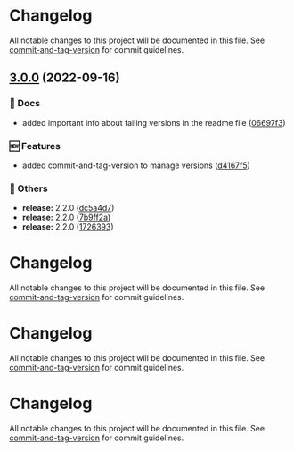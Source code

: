 # Changelog

All notable changes to this project will be documented in this file. See [commit-and-tag-version](https://github.com/absolute-version/commit-and-tag-version) for commit guidelines.

## [3.0.0](https://github.com/guidesmiths/systemic-redis/compare/v2.2.0...v3.0.0) (2022-09-16)


### 📝 Docs

* added important info about failing versions in the readme file ([06697f3](https://github.com/guidesmiths/systemic-redis/commit/06697f3a75284a89b12632d010246b28b346ff1e))


### 🆕 Features

* added commit-and-tag-version to manage versions ([d4167f5](https://github.com/guidesmiths/systemic-redis/commit/d4167f532277a8fc9e861f1bea975375405bbd28))


### 🔧 Others

* **release:** 2.2.0 ([dc5a4d7](https://github.com/guidesmiths/systemic-redis/commit/dc5a4d7c6952028579368d0bad0494e547d86e22))
* **release:** 2.2.0 ([7b9ff2a](https://github.com/guidesmiths/systemic-redis/commit/7b9ff2aa53ba98f9bc0c3046492d9eca1512b641))
* **release:** 2.2.0 ([1726393](https://github.com/guidesmiths/systemic-redis/commit/1726393a0200d3fa62be1c545129af6e99b8de01))

# Changelog

All notable changes to this project will be documented in this file. See [commit-and-tag-version](https://github.com/absolute-version/commit-and-tag-version) for commit guidelines.

# Changelog

All notable changes to this project will be documented in this file. See [commit-and-tag-version](https://github.com/absolute-version/commit-and-tag-version) for commit guidelines.

# Changelog

All notable changes to this project will be documented in this file. See [commit-and-tag-version](https://github.com/absolute-version/commit-and-tag-version) for commit guidelines.
